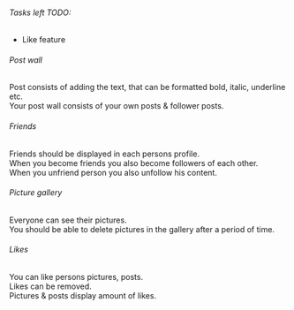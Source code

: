 ###### Tasks left TODO:

- Like feature

###### Post wall

Post consists of adding the text, that can be formatted bold, italic, underline etc.  
Your post wall consists of your own posts & follower posts.  

###### Friends

Friends should be displayed in each persons profile.    
When you become friends you also become followers of each other.  
When you unfriend person you also unfollow his content.  

###### Picture gallery  
 
Everyone can see their pictures.  
You should be able to delete pictures in the gallery after a period of time.  

###### Likes

You can like persons pictures, posts.  
Likes can be removed.  
Pictures & posts display amount of likes.  

